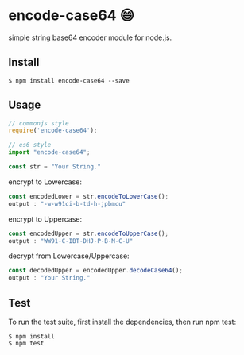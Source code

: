# encode-case64 😄
simple string base64 encoder module for node.js.

## Install 
```
$ npm install encode-case64 --save
```
## Usage
```javascript
// commonjs style
require('encode-case64');

// es6 style
import "encode-case64";

const str = "Your String."
```
encrypt to Lowercase:
```javascript
const encodedLower = str.encodeToLowerCase();
output : "-w-w91ci-b-td-h-jpbmcu"
```
encrypt to Uppercase:
```javascript
const encodedUpper = str.encodeToUpperCase();
output : "WW91-C-IBT-DHJ-P-B-M-C-U"
```
decrypt from Lowercase/Uppercase:
```javascript
const decodedUpper = encodedUpper.decodeCase64();
output : "Your String."
```

## Test
To run the test suite, first install the dependencies, then run npm test:
```
$ npm install
$ npm test
```